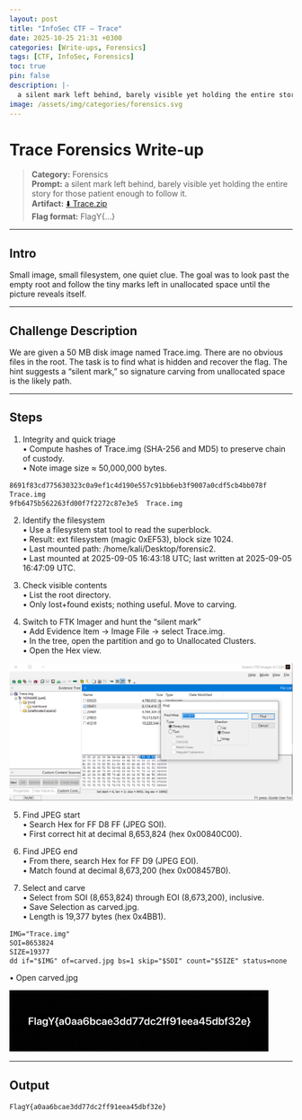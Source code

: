 ```yaml
---
layout: post
title: "InfoSec CTF – Trace"
date: 2025-10-25 21:31 +0300
categories: [Write-ups, Forensics]
tags: [CTF, InfoSec, Forensics]
toc: true
pin: false
description: |-
  a silent mark left behind, barely visible yet holding the entire story for those patient enough to follow it.
image: /assets/img/categories/forensics.svg
---
```


# Trace Forensics Write-up

> **Category:** Forensics  
> **Prompt:** a silent mark left behind, barely visible yet holding the entire story for those patient enough to follow it.  
> **Artifact:** [⬇️ Trace.zip](/assets/file/writeup/Trace/Trace.zip?raw=1)  
> **Flag format:** FlagY{...}

---

## Intro

Small image, small filesystem, one quiet clue. The goal was to look past the empty root and follow the tiny marks left in unallocated space until the picture reveals itself.

---

## Challenge Description

We are given a 50 MB disk image named Trace.img. There are no obvious files in the root. The task is to find what is hidden and recover the flag. The hint suggests a “silent mark,” 
so signature carving from unallocated space is the likely path.

---

## Steps

1) Integrity and quick triage  
• Compute hashes of Trace.img (SHA-256 and MD5) to preserve chain of custody.  
• Note image size ≈ 50,000,000 bytes.

```
8691f83cd775630323c0a9ef1c4d190e557c91bb6eb3f9007a0cdf5cb4bb078f  Trace.img
9fb6475b562263fd00f7f2272c87e3e5  Trace.img

```


2) Identify the filesystem  
• Use a filesystem stat tool to read the superblock.  
• Result: ext filesystem (magic 0xEF53), block size 1024.  
• Last mounted path: /home/kali/Desktop/forensic2.  
• Last mounted at 2025-09-05 16:43:18 UTC; last written at 2025-09-05 16:47:09 UTC.

3) Check visible contents  
• List the root directory.  
• Only lost+found exists; nothing useful. Move to carving.

4) Switch to FTK Imager and hunt the “silent mark”  
• Add Evidence Item → Image File → select Trace.img.  
• In the tree, open the partition and go to Unallocated Clusters.  
• Open the Hex view.


![](/assets/file/writeup/Trace/1.png)


5) Find JPEG start  
• Search Hex for FF D8 FF (JPEG SOI).  
• First correct hit at decimal 8,653,824 (hex 0x00840C00).

6) Find JPEG end  
• From there, search Hex for FF D9 (JPEG EOI).  
• Match found at decimal 8,673,200 (hex 0x008457B0).

7) Select and carve  
• Select from SOI (8,653,824) through EOI (8,673,200), inclusive.  
• Save Selection as carved.jpg.  
• Length is 19,377 bytes (hex 0x4BB1).

```
IMG="Trace.img"     
SOI=8653824 
SIZE=19377
dd if="$IMG" of=carved.jpg bs=1 skip="$SOI" count="$SIZE" status=none
```

• Open carved.jpg 

![](/assets/file/writeup/Trace/2.png)

---

## Output
```
FlagY{a0aa6bcae3dd77dc2ff91eea45dbf32e}
```
